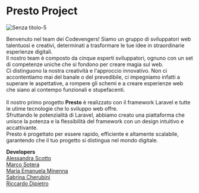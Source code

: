 # Presto Project

![Senza titolo-5](https://github.com/Hackademy-73/presto_gruppo03_Codevengers/assets/47932432/48a50ded-4d5f-40f5-8a86-efd236d985f8)

Benvenuto nel team dei Codevengers! 
Siamo un gruppo di sviluppatori web talentuosi e creativi, determinati a trasformare le tue idee in straordinarie esperienze digitali. <br>
Il nostro team è composto da cinque esperti sviluppatori, ognuno con un set di competenze uniche che si fondono per creare magia sul web. <br>
Ci distinguono la nostra creatività e l'approccio innovativo. Non ci accontentiamo mai del banale o del prevedibile, ci impegniamo infatti a superare le aspettative, a rompere gli schemi e a creare esperienze web che siano al contempo funzionali e stupefacenti.<br>
<br>
Il nostro primo progetto <b>Presto</b> è realizzato con il framework Laravel e tutte le utime tecnologie che lo sviluppo web offre.<br>
Sfruttando le potenzialità di Laravel, abbiamo creato una piattaforma che unisce la potenza e la flessibilità del framework con un design intuitivo e accattivante.<br>
Presto è progettato per essere rapido, efficiente e altamente scalabile, garantendo che il tuo progetto si distingua nel mondo digitale.

<b>Developers</b><br>
<a href='https://github.com/alessandraScotto'>Alessandra Scotto</a><br>
<a href='https://github.com/MarcoInc'>Marco Sotera</a><br>
<a href='https://github.com/Manumi93'>Maria Emanuela Minenna</a><br>
<a href='https://github.com/SabrinaCherubini'>Sabrina Cherubini</a><br>
<a href='https://github.com/RiccardoDipietro'>Riccardo Dipietro</a><br>
